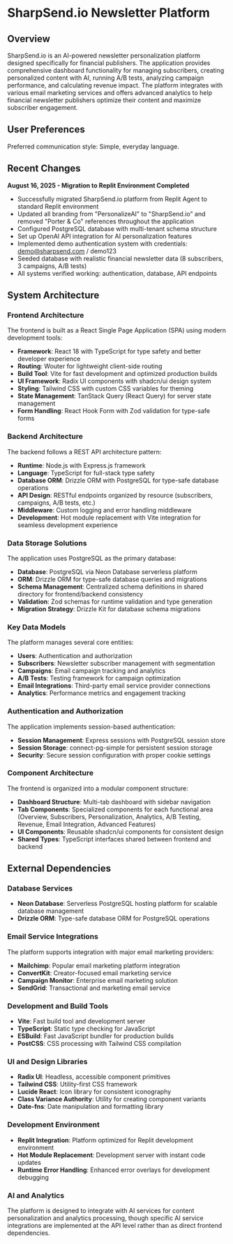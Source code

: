 # SharpSend.io Newsletter Platform

## Overview

SharpSend.io is an AI-powered newsletter personalization platform designed specifically for financial publishers. The application provides comprehensive dashboard functionality for managing subscribers, creating personalized content with AI, running A/B tests, analyzing campaign performance, and calculating revenue impact. The platform integrates with various email marketing services and offers advanced analytics to help financial newsletter publishers optimize their content and maximize subscriber engagement.

## User Preferences

Preferred communication style: Simple, everyday language.

## Recent Changes

**August 16, 2025 - Migration to Replit Environment Completed**
- Successfully migrated SharpSend.io platform from Replit Agent to standard Replit environment
- Updated all branding from "PersonalizeAI" to "SharpSend.io" and removed "Porter & Co" references throughout the application
- Configured PostgreSQL database with multi-tenant schema structure
- Set up OpenAI API integration for AI personalization features
- Implemented demo authentication system with credentials: demo@sharpsend.com / demo123
- Seeded database with realistic financial newsletter data (8 subscribers, 3 campaigns, A/B tests)
- All systems verified working: authentication, database, API endpoints

## System Architecture

### Frontend Architecture

The frontend is built as a React Single Page Application (SPA) using modern development tools:

- **Framework**: React 18 with TypeScript for type safety and better developer experience
- **Routing**: Wouter for lightweight client-side routing
- **Build Tool**: Vite for fast development and optimized production builds
- **UI Framework**: Radix UI components with shadcn/ui design system
- **Styling**: Tailwind CSS with custom CSS variables for theming
- **State Management**: TanStack Query (React Query) for server state management
- **Form Handling**: React Hook Form with Zod validation for type-safe forms

### Backend Architecture

The backend follows a REST API architecture pattern:

- **Runtime**: Node.js with Express.js framework
- **Language**: TypeScript for full-stack type safety
- **Database ORM**: Drizzle ORM with PostgreSQL for type-safe database operations
- **API Design**: RESTful endpoints organized by resource (subscribers, campaigns, A/B tests, etc.)
- **Middleware**: Custom logging and error handling middleware
- **Development**: Hot module replacement with Vite integration for seamless development experience

### Data Storage Solutions

The application uses PostgreSQL as the primary database:

- **Database**: PostgreSQL via Neon Database serverless platform
- **ORM**: Drizzle ORM for type-safe database queries and migrations
- **Schema Management**: Centralized schema definitions in shared directory for frontend/backend consistency
- **Validation**: Zod schemas for runtime validation and type generation
- **Migration Strategy**: Drizzle Kit for database schema migrations

### Key Data Models

The platform manages several core entities:

- **Users**: Authentication and authorization
- **Subscribers**: Newsletter subscriber management with segmentation
- **Campaigns**: Email campaign tracking and analytics
- **A/B Tests**: Testing framework for campaign optimization
- **Email Integrations**: Third-party email service provider connections
- **Analytics**: Performance metrics and engagement tracking

### Authentication and Authorization

The application implements session-based authentication:

- **Session Management**: Express sessions with PostgreSQL session store
- **Session Storage**: connect-pg-simple for persistent session storage
- **Security**: Secure session configuration with proper cookie settings

### Component Architecture

The frontend is organized into a modular component structure:

- **Dashboard Structure**: Multi-tab dashboard with sidebar navigation
- **Tab Components**: Specialized components for each functional area (Overview, Subscribers, Personalization, Analytics, A/B Testing, Revenue, Email Integration, Advanced Features)
- **UI Components**: Reusable shadcn/ui components for consistent design
- **Shared Types**: TypeScript interfaces shared between frontend and backend

## External Dependencies

### Database Services

- **Neon Database**: Serverless PostgreSQL hosting platform for scalable database management
- **Drizzle ORM**: Type-safe database ORM for PostgreSQL operations

### Email Service Integrations

The platform supports integration with major email marketing providers:

- **Mailchimp**: Popular email marketing platform integration
- **ConvertKit**: Creator-focused email marketing service
- **Campaign Monitor**: Enterprise email marketing solution
- **SendGrid**: Transactional and marketing email service

### Development and Build Tools

- **Vite**: Fast build tool and development server
- **TypeScript**: Static type checking for JavaScript
- **ESBuild**: Fast JavaScript bundler for production builds
- **PostCSS**: CSS processing with Tailwind CSS compilation

### UI and Design Libraries

- **Radix UI**: Headless, accessible component primitives
- **Tailwind CSS**: Utility-first CSS framework
- **Lucide React**: Icon library for consistent iconography
- **Class Variance Authority**: Utility for creating component variants
- **Date-fns**: Date manipulation and formatting library

### Development Environment

- **Replit Integration**: Platform optimized for Replit development environment
- **Hot Module Replacement**: Development server with instant code updates
- **Runtime Error Handling**: Enhanced error overlays for development debugging

### AI and Analytics

The platform is designed to integrate with AI services for content personalization and analytics processing, though specific AI service integrations are implemented at the API level rather than as direct frontend dependencies.